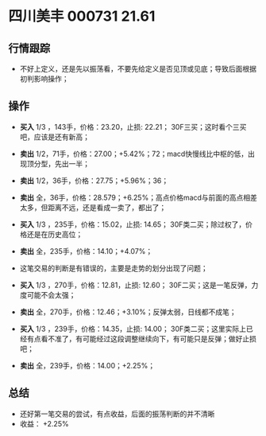 # 四川美丰 000731 21.61

## 行情跟踪
  - 不好上定义，还是先以振荡看，不要先给定义是否见顶或见底；导致后面根据初判影响操作；
  
## 操作
  - **买入** 1/3 ，143手，价格：23.20，止损: 22.21； 30F三买；这时看个三买吧，应该是还有新高；
  - **卖出** 1/2，71手，价格：27.00；+5.42%；72；macd快慢线比中枢的低，出现顶分型，先出一半；
  - **卖出** 1/2，36手，价格：27.75；+5.96%；36；
  - **卖出** 全，36手，价格：28.579；+6.25%；高点价格macd与前面的高点相差太多，但距离不远，还是看成一卖了，都出了；

  - **买入** 1/3 ，235手，价格：15.02，止损: 14.65； 30F类二买；除过权了，价格还是在历史高位；
  - **卖出** 全，235手，价格：14.10；+4.07%；
  - 这笔交易的判断是有错误的，主要是走势的划分出现了问题；

  - **买入** 1/3 ，270手，价格：12.81，止损: 12.60； 30F二买；这是一笔反弹，力度可能不会太强；
  - **卖出** 全，270手，价格：12.46；+3.10%；反弹太弱，日线都不成笔；

  - **买入** 1/3 ，239手，价格：14.35，止损: 14.00； 30F类二买；这里实际上已经有点看不准了，有可能经过这段调整继续向下，有可能只是反弹；做好止损吧；
  - **卖出** 全，239手，价格：14.00；+2.25%；


## 总结
  - 还好第一笔交易的尝试，有点收益，后面的振荡判断的并不清晰
  - 收益： +2.25%